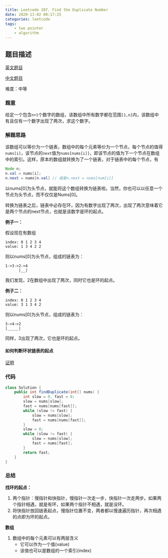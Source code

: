 ```yaml
---
title: Leetcode 287. Find the Duplicate Number
date: 2020-11-02 00:17:25
categories: leetcode
tags:
	- two pointer
	- algorithm 
---
```



## 题目描述

[英文题目](https://leetcode.com/problems/find-the-duplicate-number/)

[中文题目](https://leetcode-cn.com/problems/find-the-duplicate-number/)

难度：中等

### 题意

给定一个包含`n+1`个数字的数组，该数组中所有数字都在范围`[1,n]`内，该数组中有且仅有一个数字出现了两次，求这个数字。

### 解题思路

该数组可以等价为一个链表，数组中的每个元素等价为一个节点，每个节点的值得`nums[i]`，该节点的`next`值为`nums[nums[i]]`，即该节点的值为下一个节点在数组中的索引。这样，原本的数组就转换为了一个链表，对于链表中的每个节点，有

```java
Node n;
n.val = nums[i];
n.next = nums[n.val] // 或者n.next = nums[num[i]]
```

以nums[0]为头节点，就能将这个数组转换为链表啦。当然，你也可以以任意一个节点为头节点，而不仅仅是Nums[0]。

转换为链表之后，链表中必存在环，因为有数字出现了两次，出现了两次意味着它是两个节点的next节点，也就是该数字是环的起点。

**例子一：**

假设现在有数组

```
index: 0 1 2 3 4 
value: 1 3 4 2 2
```

则以nums[0]为头节点，组成的链表为：

```
1->3->2->4
	  |__| 
```

我们发现，2在数组中出现了两次，同时它也是环的起点。

**例子二：**

```
index: 0 1 2 3 4
value: 3 1 3 4 2
```

则以nums[0]为头节点，组成的链表为：

```
3->4->2
|_____|   
```

同样，3出现了两次，它也是环的起点。

#### 如何判断环状链表的起点

[证明](https://aerfalwl.github.io/2020/11/01/Leetcode/142/)



### 代码

```java
class Solution {
    public int findDuplicate(int[] nums) {
        int slow = 0, fast = 0;
        slow = nums[slow];
        fast = nums[nums[fast]];
        while (slow != fast) {
            slow = nums[slow];
            fast = nums[nums[fast]];
        }
        slow = 0;
        while (slow != fast) {
            slow = nums[slow];
            fast = nums[fast];
        }
        return fast;
    }
}
```

### 总结

**找环的起点：**

1. 两个指针：慢指针和快指针，慢指针一次走一步，快指针一次走两步。如果两个指针相遇，就是有环，如果两个指针不相遇，就是没环。
2. 将快指针放回链表起点，慢指针位置不变，两者都以慢速遍历指针，再次相遇的点即为环的起点。

**数组**

1. 数组中的每个元素可以有两层含义
   - 它可以作为一个值(value)
   - 该值也可以是数组的一个索引(index)